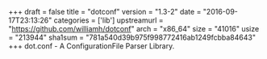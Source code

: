 +++
draft = false
title = "dotconf"
version = "1.3-2"
date = "2016-09-17T23:13:26"
categories = ['lib']
upstreamurl = "https://github.com/williamh/dotconf"
arch = "x86_64"
size = "41016"
usize = "213944"
sha1sum = "781a540d39b975f998772416ab1249fcbba84643"
+++
dot.conf - A ConfigurationFile Parser Library.